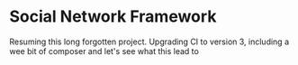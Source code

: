 # Social Network Framework

Resuming this long forgotten project. Upgrading CI to version 3, including a wee bit of composer and let's see what this lead to